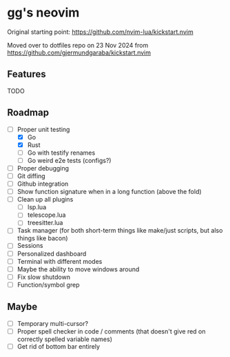 # gg's neovim

Original starting point: https://github.com/nvim-lua/kickstart.nvim

Moved over to dotfiles repo on 23 Nov 2024 from https://github.com/gjermundgaraba/kickstart.nvim

## Features

TODO

## Roadmap

- [ ] Proper unit testing
  - [x] Go
  - [x] Rust
  - [ ] Go with testify renames
  - [ ] Go weird e2e tests (configs?)
- [ ] Proper debugging
- [ ] Git diffing 
- [ ] Github integration
- [ ] Show function signature when in a long function (above the fold)
- [ ] Clean up all plugins
  - [ ] lsp.lua
  - [ ] telescope.lua
  - [ ] treesitter.lua
- [ ] Task manager (for both short-term things like make/just scripts, but also things like bacon)
- [ ] Sessions
- [ ] Personalized dashboard
- [ ] Terminal with different modes
- [ ] Maybe the ability to move windows around
- [ ] Fix slow shutdown
- [ ] Function/symbol grep

## Maybe

- [ ] Temporary multi-cursor? 
- [ ] Proper spell checker in code / comments (that doesn't give red on correctly spelled variable names)
- [ ] Get rid of bottom bar entirely
